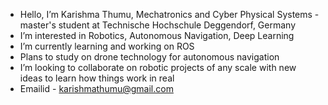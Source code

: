 - Hello, I’m Karishma Thumu, Mechatronics and Cyber Physical Systems - master's student at Technische Hochschule Deggendorf, Germany
- I’m interested in Robotics, Autonomous Navigation, Deep Learning
- I’m currently learning and working on ROS
- Plans to study on drone technology for autonomous navigation
- I’m looking to collaborate on robotic projects of any scale with new ideas to learn how things work in real
- Emailid - karishmathumu@gmail.com

<!---
karishmathumu/karishmathumu is a ✨ special ✨ repository because its `README.md` (this file) appears on your GitHub profile.
You can click the Preview link to take a look at your changes.
--->
